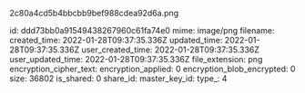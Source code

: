2c80a4cd5b4bbcbb9bef988cdea92d6a.png

id: ddd73bb0a91549438267960c61fa74e0
mime: image/png
filename: 
created_time: 2022-01-28T09:37:35.336Z
updated_time: 2022-01-28T09:37:35.336Z
user_created_time: 2022-01-28T09:37:35.336Z
user_updated_time: 2022-01-28T09:37:35.336Z
file_extension: png
encryption_cipher_text: 
encryption_applied: 0
encryption_blob_encrypted: 0
size: 36802
is_shared: 0
share_id: 
master_key_id: 
type_: 4